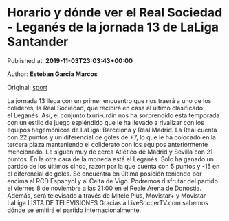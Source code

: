 
# Horario y dónde ver el Real Sociedad - Leganés de la jornada 13 de LaLiga Santander

Published at: **2019-11-03T23:03:43+00:00**

Author: **Esteban García Marcos**

Original: [sport](https://www.sport.es/es/noticias/laliga/horario-donde-ver-real-sociedad-leganes-jornada-laliga-santander-7713326)

La jornada 13 llega con un primer encuentro que nos traerá a uno de los colíderes, la Real Sociedad, que recibirá en casa al último clasificado: el Leganés.
Así, el conjunto txuri-urdin nos ha sorprendido esta temporada con un estilo de juego espléndido que le ha llevado a rivalizar con los equipos hegemónicos de LaLiga: Barcelona y Real Madrid. La Real cuenta con 22 puntos y un diferencial de goles de +7, lo que le ha colocado en la tercera plaza manteniendo el coliderato con los equipos anteriormente mencionado. Le siguen muy de cerca Atlético de Madrid y Sevilla con 21 puntos.
En la otra cara de la moneda está el Leganés. Solo ha ganado un partido de los últimos cinco, razón por la que cuenta con 5 puntos y -15 en el diferencial de goles. Se encuentra en última posición teniendo por encima al RCD Espanyol y al Celta de Vigo.
Podremos disfrutar del partido el viernes 8 de noviembre a las 21:00 en el Reale Arena de Donostia. Además, será televisado a través de Mitele Plus, Movistar+ y Movistar LaLiga
LISTA DE TELEVISIONES
Gracias a LiveSoccerTV.com sabemos dónde se emitirá el partido internacionalmente.
